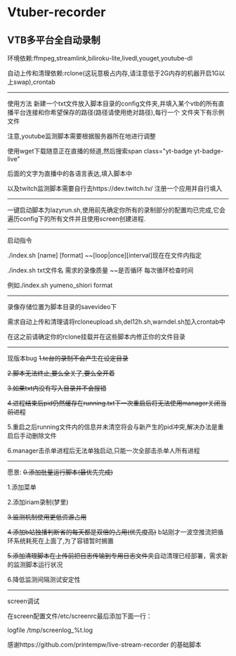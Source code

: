 # Vtuber-recorder
VTB多平台全自动录制
-----------------------------------------------------

环境依赖:ffmpeg,streamlink,biliroku-lite,livedl,youget,youtube-dl

自动上传和清理依赖:rclone(这玩意极占内存,请注意低于2G内存的机器开启1G以上swap),crontab

-----------------------------------------------------
使用方法
新建一个txt文件放入脚本目录的config文件夹,并填入某个vtb的所有直播平台连接和你希望保存的路径(路径请使用绝对路径),每行一个
文件夹下有示例文件

注意,youtube监测脚本需要根据服务器所在地进行调整

使用wget下载随意正在直播的频道,然后搜索span class="yt-badge  yt-badge-live"

后面的文字为直播中的各语言表达,填入脚本中

以及twitch监测脚本需要自行去https://dev.twitch.tv/
注册一个应用并自行填入

----------------------------------------------------------------

一键启动脚本为lazyrun.sh,使用前先确定你所有的录制部分的配置均已完成,它会遍历config下的所有文件并且使用screen创建进程.

------------------------------------------------------------
启动指令

./index.sh [name]     [format] ~~[loop|once][interval]现在在文件内指定

./index.sh txt文件名 需求的录像质量 ~~是否循环 每次循环检查时间 

例如./index.sh yumeno_shiori format 

------------------------------------------------------------

录像存储位置为脚本目录的savevideo下

需求自动上传和清理请将rcloneupload.sh,del12h.sh,warndel.sh加入crontab中

在这之前请确定你的rclone挂载并在这些脚本内修正你的文件目录

------------------------------------------------------------
现版本bug
~~1.tc台的录制不会产生在设定目录~~

~~2.脚本无法终止,要么全关了,要么全开着~~

~~3.如果txt内没有写入目录并不会报错~~

~~4.进程结束后pid仍然缓存在running.txt下一次重启后将无法使用manager关闭当前进程~~

5.重启之后running文件内的信息并未清空将会与新产生的pid冲突,解决办法是重启后手动删除文件

6.manager击杀单进程后无法单独启动,只能一次全部击杀单人所有进程

------------------------------------------------------------
愿景:
~~0.添加批量运行脚本(最优先完成)~~

1.添加菜单

2.添加iriam录制(梦里)

~~3.监测机制使用更低资源占用~~

~~4.添加b站独播判断省的每天都是双倍的占用(优先度高)~~ b站刚才一波空推流把循环系统耗死在上面了,为了容错暂时搁置

~~5.添加清理脚本在上传前把日志传输到专用日志文件夹~~自动清理已经部署，需求新的监测脚本运行状况

6.降低监测间隔测试安定性




------------------------------------------------------------
screen调试

在screen配置文件/etc/screenrc最后添加下面一行：

logfile /tmp/screenlog_%t.log

感谢https://github.com/printempw/live-stream-recorder 的基础脚本 
